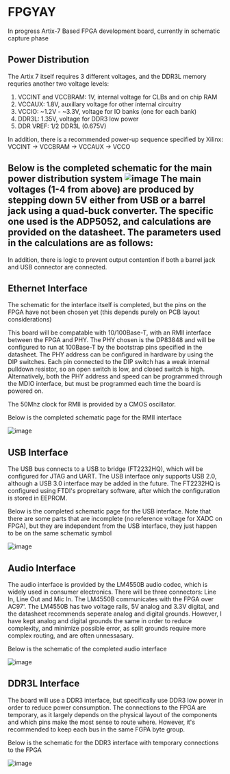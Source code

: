 # FPGYAY
In progress Artix-7 Based FPGA development board, currently in schematic capture phase 

## Power Distribution
The Artix 7 itself requires 3 different voltages, and the DDR3L memory requries another two voltage levels:
1. VCCINT and VCCBRAM: 1V, internal voltage for CLBs and on chip RAM
2. VCCAUX: 1.8V, auxillary voltage for other internal circuitry
3. VCCIO: ~1.2V - ~3.3V, voltage for IO banks (one for each bank)
4. DDR3L: 1.35V, voltage for DDR3 low power
5. DDR VREF: 1/2 DDR3L (0.675V)

In addition, there is a recommended power-up sequence specified by Xilinx: VCCINT -> VCCBRAM -> VCCAUX -> VCCO

Below is the completed schematic for the main power distribution system 
![image](https://github.com/Jerry123213/FPGYAY/assets/65368615/499739c8-85f9-4b9f-a947-bfd6391e638e)
The main voltages (1-4 from above) are produced by stepping down 5V either from USB or a barrel jack using a quad-buck converter. The specific one used is the ADP5052, and calculations are provided on the datasheet. The parameters used in the calculations are as follows:
- 

In addition, there is logic to prevent output contention if both a barrel jack and USB connector are connected. 


## Ethernet Interface 
The schematic for the interface itself is completed, but the pins on the FPGA have not been chosen yet (this depends purely on PCB layout considerations)

This board will be compatable with 10/100Base-T, with an RMII interface between the FPGA and PHY. The PHY chosen is the DP83848 and will be configured to run at 100Base-T by the bootstrap pins specified in the datasheet. The PHY address can be configured in hardware by using the DIP switches. Each pin connected to the DIP switch has a weak internal pulldown resistor, so an open switch is low, and closed switch is high. Alternatively, both the PHY address and speed can be programmed through the MDIO interface, but must be programmed each time the board is powered on. 

The 50Mhz clock for RMII is provided by a CMOS oscillator. 

Below is the completed schematic page for the RMII interface

![image](https://github.com/Jerry123213/FPGYAY/assets/65368615/088b04b5-96a6-4d7f-b282-79d82e6af0a1)

## USB Interface 
The USB bus connects to a USB to bridge (FT2232HQ), which will be configured for JTAG and UART. The USB interface only supports USB 2.0, although a USB 3.0 interface may be added in the future. The FT2232HQ is configured using FTDI's propreitary software, after which the configuration is stored in EEPROM. 

Below is the completed schematic page for the USB interface. Note that there are some parts that are incomplete (no reference voltage for XADC on FPGA), but they are independent from the USB interface, they just happen to be on the same schematic symbol

![image](https://github.com/Jerry123213/FPGYAY/assets/65368615/f0cd28b9-ca86-4b23-b3dd-4d46f42ed582)

## Audio Interface 
The audio interface is provided by the LM4550B audio codec, which is widely used in consumer electronics. There will be three connectors: Line In, Line Out and Mic In. The LM4550B communicates with the FPGA over AC97'. The LM4550B has two voltage rails, 5V analog and 3.3V digital, and the datasheet recommends seperate analog and digital grounds. However, I have kept analog and digital grounds the same in order to reduce complexity, and minimize possible error, as split grounds require more complex routing, and are often unnessasary. 

Below is the schematic of the completed audio interface 

![image](https://github.com/Jerry123213/FPGYAY/assets/65368615/d0eeb176-5b55-455a-87d4-4baca390e1a5)

## DDR3L Interface
The board will use a DDR3 interface, but specifically use DDR3 low power in order to reduce power consumption. The connections to the FPGA are temporary, as it largely depends on the physical layout of the components and which pins make the most sense to route where. However, it's recommended to keep each bus in the same FGPA byte group.

Below is the schematic for the DDR3 interface with temporary connections to the FPGA

![image](https://github.com/Jerry123213/FPGYAY/assets/65368615/f6efbd96-d907-4ab3-9172-a541a80ad89c)

 
